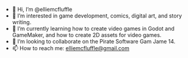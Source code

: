 - 👋 Hi, I’m @elliemcfluffle
- 👀 I’m interested in game development, comics, digital art, and story writing.
- 🌱 I’m currently learning how to create video games in Godot and GameMaker, and how to create 2D assets for video games.
- 💞️ I’m looking to collaborate on the Pirate Software Gam Jame 14.
- 📫 How to reach me: elliemcfluffle@gmail.com

<!---
elliemcfluffle/elliemcfluffle is a ✨ special ✨ repository because its `README.md` (this file) appears on your GitHub profile.
You can click the Preview link to take a look at your changes.
--->
